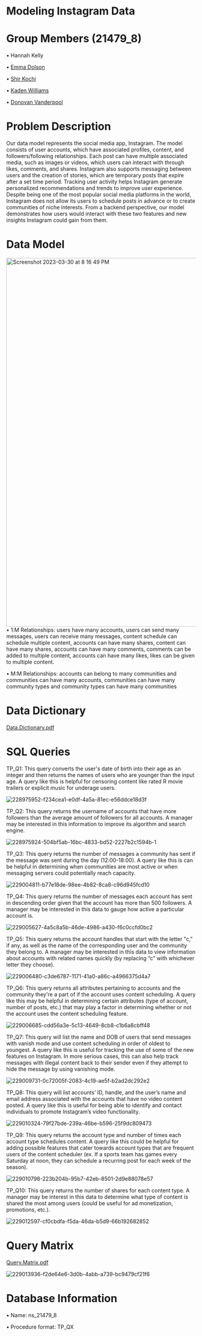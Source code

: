 # Modeling Instagram Data

# Group Members (21479_8)
• Hannah Kelly

• [Emma Dolson](https://github.com/eld49325/EmmaDolson_MIST4610_GroupProject1)

• [Shir Kochi](https://github.com/shirkorchi/GroupProject1)

• [Kaden Williams]()

• [Donovan Vanderpool](https://github.com/donovanv2/MIST4610/)

# Problem Description
Our data model represents the social media app, Instagram. The model consists of user accounts, which have associated profiles, content, and followers/following relationships. Each post can have multiple associated media, such as images or videos, which users can interact with through likes, comments, and shares. Instagram also supports messaging between users and the creation of stories, which are temporary posts that expire after a set time period. Tracking user activity helps Instagram generate personalized recommendations and trends to improve user experience. Despite being one of the most popular social media platforms in the world, Instagram does not allow its users to schedule posts in advance or to create communities of niche interests. From a backend perspective, our model demonstrates how users would interact with these two features and new insights Instagram could gain from them.

# Data Model
<img width="978" alt="Screenshot 2023-03-30 at 8 16 49 PM" src="https://user-images.githubusercontent.com/129444082/228992019-5361b9e6-338c-46cf-a6bd-bbe885eeeddb.png">
• 1:M Relationships: users have many accounts, users can send many messages, users can receive many messages, content schedule can schedule multiple content, accounts can have many shares, content can have many shares, accounts can have many comments, comments can be added to multiple content, accounts can have many likes, likes can be given to multiple content.


• M:M Relationships: accounts can belong to many communities and communities can have many accounts, communities can have many community types and community types can have many communities


# Data Dictionary
[Data.Dictionary.pdf](https://github.com/hannahkelly98765/MIST-4610/files/11117067/Data.Dictionary.pdf)

# SQL Queries
TP_Q1: This query converts the user's date of birth into their age as an integer and then returns the names of users who are younger than the input age. A query like this is helpful for censoring content like rated R movie trailers or explicit music for underage users.

![228975952-f234cea1-e0df-4a5a-81ec-e56ddce18d3f](https://user-images.githubusercontent.com/129444082/229138266-7b51f087-0690-4aee-b1ee-6c7b16b5301f.png)


TP_Q2: This query returns the username of accounts that have more followers than the average amount of followers for all accounts. A manager may be interested in this information to improve its algorithm and search engine.

![228975924-504bf5ab-16bc-4833-bd52-2227b2c1594b-1](https://user-images.githubusercontent.com/129444082/229138585-8476f7df-0b5a-4a67-8bf0-16cbfa87bfb3.png)



TP_Q3: This query returns the number of messages a community has sent if the message was sent during the day (12:00-18:00). A query like this is can be helpful in determining when communities are most active or when messaging servers could potentially reach capacity.


![229004811-b77e18de-98ee-4b82-8ca8-c96d945fcd10](https://user-images.githubusercontent.com/129444082/229138847-8df236c9-c6aa-4305-8fdc-7f889f7c4ac3.png)




TP_Q4: This query returns the number of messages each account has sent in descending order given that the account has more than 500 followers. A manager may be interested in this data to gauge how active a particular account is.


![229005627-4a5c8a5b-46de-4986-a430-f6c0ccfd0bc2](https://user-images.githubusercontent.com/129444082/229139020-2205586d-8889-4aa8-bc6c-6965c93ded7a.png)



TP_Q5: This query returns the account handles that start with the letter "c," if any, as well as the name of the corresponding user and the community they belong to. A manager may be interested in this data to view information about accounts with related names quickly (by replacing “c” with whichever letter they choose).

![229006480-c3de6787-1171-41a0-a86c-a4966375d4a7](https://user-images.githubusercontent.com/129444082/229139934-b22ec6ca-f7fe-42a0-abea-93a9c9888754.png)



TP_Q6: This query returns all attributes pertaining to accounts and the community they're a part of if the account uses content scheduling. A query like this may be helpful in determining certain attributes (type of account, number of posts, etc.) that may play a factor in determining whether or not the account uses the content scheduling feature.

![229006685-cdd56a3e-5c13-4649-8cb8-c1b6a8cbff48](https://user-images.githubusercontent.com/129444082/229139952-1ae34fa2-8707-4f5c-9418-8490f81bf9fe.png)


TP_Q7: This query will list the name and DOB of users that send messages with vanish mode and use content scheduling in order of oldest to youngest. A query like this is useful for tracking the use of some of the new features on Instagram. In more serious cases, this can also help track messages with illegal content back to their sender even if they attempt to hide the message by using vanishing mode.

![229009731-0c72005f-2083-4c19-ae5f-b2ad2dc292e2](https://user-images.githubusercontent.com/129444082/229140026-291263da-e5a0-4095-bac8-384bf5112d28.png)


TP_Q8: This query will list accounts’ ID, handle, and the user’s name and email address associated with the accounts that have no video content posted. A query like this is useful for being able to identify and contact individuals to promote Instagram’s video functionality.

![229010324-79f27bde-239a-46be-b596-25f9dc809473](https://user-images.githubusercontent.com/129444082/229140098-f0101a59-ca4e-43f9-a872-5a1840f31909.png)



TP_Q9: This query returns the account type and number of times each account type schedules content. A query like this could be helpful for adding possible features that cater towards account types that are frequent users of the content scheduler (ex. If a sports team has games every Saturday at noon, they can schedule a recurring post for each week of the season).

![229010798-223b204b-95b7-42eb-8501-2d9e88078e57](https://user-images.githubusercontent.com/129444082/229140148-39f9a4de-7d7a-446f-80b1-8b387707e11e.png)



TP_Q10: This query returns the number of shares for each content type. A manager may be interest in this data to determine what type of content is shared the most among users (could be useful for ad monetization, promotions, etc.).

![229012597-cf0cbdfa-f5da-46da-b5d9-66b192682852](https://user-images.githubusercontent.com/129444082/229140197-84eba843-a272-4f30-97dd-6fff6b160187.png)


# Query Matrix
[Query.Matrix.pdf](https://github.com/hannahkelly98765/MIST-4610/files/11122382/Query.Matrix.pdf)


![229013936-f2de64e6-3d0b-4abb-a739-bc9479cf21f6](https://user-images.githubusercontent.com/129444082/229136546-cd0cc594-d3d0-435f-a149-f6cf05164e20.png)

# Database Information
• Name: ns_21479_8

• Procedure format: TP_QX
